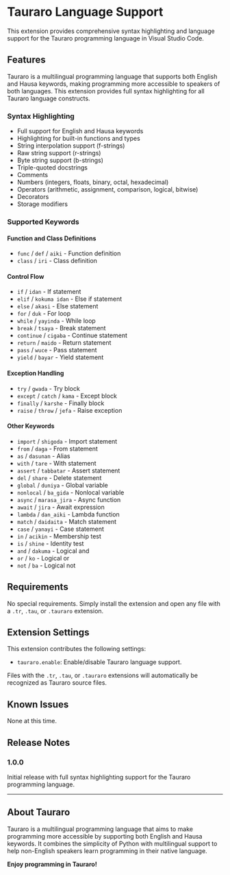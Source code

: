 # Tauraro Language Support

This extension provides comprehensive syntax highlighting and language support for the Tauraro programming language in Visual Studio Code.

## Features

Tauraro is a multilingual programming language that supports both English and Hausa keywords, making programming more accessible to speakers of both languages. This extension provides full syntax highlighting for all Tauraro language constructs.

### Syntax Highlighting

- Full support for English and Hausa keywords
- Highlighting for built-in functions and types
- String interpolation support (f-strings)
- Raw string support (r-strings)
- Byte string support (b-strings)
- Triple-quoted docstrings
- Comments
- Numbers (integers, floats, binary, octal, hexadecimal)
- Operators (arithmetic, assignment, comparison, logical, bitwise)
- Decorators
- Storage modifiers

### Supported Keywords

#### Function and Class Definitions
- `func` / `def` / `aiki` - Function definition
- `class` / `iri` - Class definition

#### Control Flow
- `if` / `idan` - If statement
- `elif` / `kokuma idan` - Else if statement
- `else` / `akasi` - Else statement
- `for` / `duk` - For loop
- `while` / `yayinda` - While loop
- `break` / `tsaya` - Break statement
- `continue` / `cigaba` - Continue statement
- `return` / `maido` - Return statement
- `pass` / `wuce` - Pass statement
- `yield` / `bayar` - Yield statement

#### Exception Handling
- `try` / `gwada` - Try block
- `except` / `catch` / `kama` - Except block
- `finally` / `karshe` - Finally block
- `raise` / `throw` / `jefa` - Raise exception

#### Other Keywords
- `import` / `shigoda` - Import statement
- `from` / `daga` - From statement
- `as` / `dasunan` - Alias
- `with` / `tare` - With statement
- `assert` / `tabbatar` - Assert statement
- `del` / `share` - Delete statement
- `global` / `duniya` - Global variable
- `nonlocal` / `ba_gida` - Nonlocal variable
- `async` / `marasa_jira` - Async function
- `await` / `jira` - Await expression
- `lambda` / `dan_aiki` - Lambda function
- `match` / `daidaita` - Match statement
- `case` / `yanayi` - Case statement
- `in` / `acikin` - Membership test
- `is` / `shine` - Identity test
- `and` / `dakuma` - Logical and
- `or` / `ko` - Logical or
- `not` / `ba` - Logical not

## Requirements

No special requirements. Simply install the extension and open any file with a `.tr`, `.tau`, or `.tauraro` extension.

## Extension Settings

This extension contributes the following settings:

* `tauraro.enable`: Enable/disable Tauraro language support.

Files with the `.tr`, `.tau`, or `.tauraro` extensions will automatically be recognized as Tauraro source files.

## Known Issues

None at this time.

## Release Notes

### 1.0.0

Initial release with full syntax highlighting support for the Tauraro programming language.

---

## About Tauraro

Tauraro is a multilingual programming language that aims to make programming more accessible by supporting both English and Hausa keywords. It combines the simplicity of Python with multilingual support to help non-English speakers learn programming in their native language.

**Enjoy programming in Tauraro!**